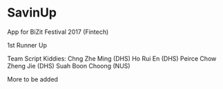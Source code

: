 # SavinUp
App for BiZit Festival 2017 (Fintech)

1st Runner Up

Team Script Kiddies:
Chng Zhe Ming (DHS)
Ho Rui En (DHS)
Peirce Chow Zheng Jie (DHS)
Suah Boon Choong (NUS)

More to be added
